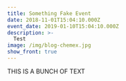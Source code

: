 ```yaml
---
title: Something Fake Event
date: 2018-11-01T15:04:10.000Z
event_date: 2019-01-10T15:04:10.000Z
description: >-
  Test
image: /img/blog-chemex.jpg
show_front: true
---
```


THIS IS A BUNCH OF TEXT